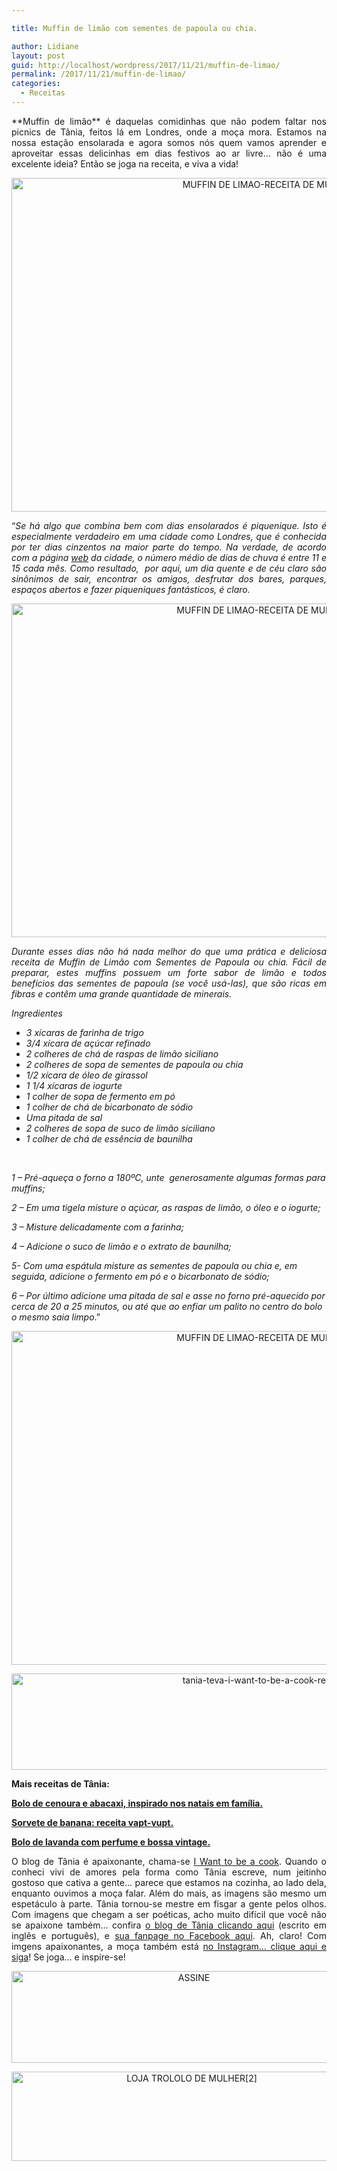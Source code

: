 ```yaml
---

title: Muffin de limão com sementes de papoula ou chia.

author: Lidiane
layout: post
guid: http://localhost/wordpress/2017/11/21/muffin-de-limao/
permalink: /2017/11/21/muffin-de-limao/
categories:
  - Receitas
---
```

<p align="justify">
  **Muffin de limão** é daquelas comidinhas que não podem faltar nos picnics de Tânia, feitos lá em Londres, onde a moça mora. Estamos na nossa estação ensolarada e agora somos nós quem vamos aprender e aproveitar essas delicinhas em dias festivos ao ar livre… não é uma excelente ideia? Então se joga na receita, e viva a vida!
</p>

<p align="center">
  <img class="alignnone size-full wp-image-14439" src="http://www.trololodemulher.com.br/blog/wp-content/uploads/2017/11/MUFFIN-DE-LIMAO-RECEITA-DE-MUFFIN.jpg" alt="MUFFIN DE LIMAO-RECEITA DE MUFFIN" width="800" height="534" />
</p>

<p align="justify">
  “<em>Se há algo que combina bem com dias ensolarados é piquenique. Isto é especialmente verdadeiro em uma cidade como Londres, que é conhecida por ter dias cinzentos na maior parte do tempo. Na verdade, de acordo com a página <a href="http://www.visitlondon.com/weather#ucEOSHSO70wkPHgO.97" target="_blank">web</a></em><em> da cidade, o número médio de dias de chuva é entre 11 e 15 cada mês. Como resultado,  por aqui, um dia quente e de céu claro são sinônimos de sair, encontrar os amigos, desfrutar dos bares, parques, espaços abertos e fazer piqueniques fantásticos, é claro.</em>
</p>

<p align="center">
  <img class="alignnone size-full wp-image-14440" src="http://www.trololodemulher.com.br/blog/wp-content/uploads/2017/11/MUFFIN-DE-LIMAO-RECEITA-DE-MUFFIN2.jpg" alt="MUFFIN DE LIMAO-RECEITA DE MUFFIN[2]" width="800" height="534" />
</p>

<p align="justify">
  <em>Durante esses dias não há nada melhor do que uma prática e deliciosa receita de Muffin de Limão com Sementes de Papoula ou chia. Fácil de preparar, estes muffins possuem um forte sabor de limão e todos benefícios das sementes de papoula (se você usá-las), que são ricas em fibras e contêm uma grande quantidade de minerais.</em>
</p>

_Ingredientes_

  * _3 xícaras de farinha de trigo_ 
  * _3/4 xícara de açúcar refinado_ 
  * _2 colheres de chá de raspas de limão siciliano_ 
  * _2 colheres de sopa de sementes de papoula ou chia_
  * _1/2 xícara de óleo de girassol_ 
  * _1 1/4 xícaras de iogurte_ 
  * _1 colher de sopa de fermento em pó_ 
  * _1 colher de chá de bicarbonato de sódio_ 
  * _Uma pitada de sal_ 
  * _2 colheres de sopa de suco de limão siciliano_ 
  * _1 colher de chá de essência de baunilha_

&nbsp;

_1 – Pré-aqueça o forno a 180ºC, unte  generosamente algumas formas para muffins;_

_2 – Em uma tigela misture o açúcar, as raspas de limão, o óleo e o iogurte;_

_3 – Misture delicadamente com a farinha;_

_4 – Adicione o suco de limão e o extrato de baunilha;_

_5- Com uma espátula misture as sementes de papoula ou chia e, em seguida, adicione o fermento em pó e o bicarbonato de sódio;_

_6 – Por último adicione uma pitada de sal e asse no forno pré-aquecido por cerca de 20 a 25 minutos, ou até que ao enfiar um palito no centro do bolo o mesmo saia limpo_.”

<p align="center">
  <img class="alignnone size-full wp-image-14441" src="http://www.trololodemulher.com.br/blog/wp-content/uploads/2017/11/MUFFIN-DE-LIMAO-RECEITA-DE-MUFFIN3.jpg" alt="MUFFIN DE LIMAO-RECEITA DE MUFFIN[3]" width="800" height="534" />
</p>

<p align="center">
  <img class="alignnone size-full wp-image-13037" src="http://www.trololodemulher.com.br/blog/wp-content/uploads/2016/10/TANIA-TEVA-I-WANT-TO-BE-A-COOK-RECEITAS.jpg" alt="tania-teva-i-want-to-be-a-cook-receitas" width="800" height="154" />
</p>

**Mais receitas de Tânia:**

<a href="http://www.trololodemulher.com.br/2017/11/14/bolo-de-cenoura/" target="_blank">**Bolo de cenoura e abacaxi, inspirado nos natais em família.**</a>

<a href="http://www.trololodemulher.com.br/2017/10/24/sorvete-de-banana/" target="_blank">**Sorvete de banana: receita vapt-vupt.**</a>

<a href="http://www.trololodemulher.com.br/2017/10/10/bolo-de-lavanda/" target="_blank">**Bolo de lavanda com perfume e bossa vintage.**</a>

<p align="justify">
  O blog de Tânia é apaixonante, chama-se <a href="https://iwanttobeacook.wordpress.com/" target="_blank">I Want to be a cook</a>. Quando o conheci vivi de amores pela forma como Tânia escreve, num jeitinho gostoso que cativa a gente… parece que estamos na cozinha, ao lado dela, enquanto ouvimos a moça falar. Além do mais, as imagens são mesmo um espetáculo à parte. Tânia tornou-se mestre em fisgar a gente pelos olhos. Com imagens que chegam a ser poéticas, acho muito difícil que você não se apaixone também… confira <a href="https://iwanttobeacook.wordpress.com/" target="_blank">o blog de Tânia clicando aqui</a> (escrito em inglês e português), e <a href="https://www.facebook.com/Iwanttobeacook-818578268272846/" target="_blank">sua fanpage no Facebook aqui</a>. Ah, claro! Com imgens apaixonantes, a moça também está <a href="https://www.instagram.com/iwanttobeacook/" target="_blank">no Instagram… clique aqui e siga</a>! Se joga… e inspire-se!
</p>

<p align="center">
  <a href="http://feedburner.google.com/fb/a/mailverify?uri=blogbichafemea&loc=pt_BR" target="_blank"><img class="alignnone size-full wp-image-14011" src="http://www.trololodemulher.com.br/blog/wp-content/uploads/2017/08/ASSINE.jpg" alt="ASSINE" width="568" height="147" /></a>
</p>

<p align="center">
  <a href="http://loja.trololodemulher.com.br/" target="_blank"><img class="alignnone wp-image-14333 size-full" src="http://www.trololodemulher.com.br/blog/wp-content/uploads/2017/10/LOJA-TROLOLO-DE-MULHER2.png" alt="LOJA TROLOLO DE MULHER[2]" width="561" height="143" /></a>
</p>

<p align="justify">